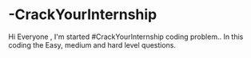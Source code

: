# -CrackYourInternship
Hi Everyone , I'm started #CrackYourInternship coding problem.. In this coding the Easy, medium and hard level questions.
